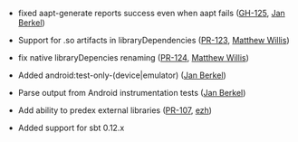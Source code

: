 * fixed aapt-generate reports success even when aapt fails ([GH-125][], [Jan Berkel][jberkel])

* Support for .so artifacts in libraryDependencies ([PR-123][], [Matthew Willis][appamatto])

* fix native libraryDepencies renaming ([PR-124][], [Matthew Willis][appamatto])

* Added android:test-only-(device|emulator) ([Jan Berkel][jberkel])

* Parse output from Android instrumentation tests ([Jan Berkel][jberkel])

* Add ability to predex external libraries ([PR-107][], [ezh][ezh])

* Added support for sbt 0.12.x

[jberkel]: https://github.com/jberkel
[appamatto]: https://github.com/appamatto
[ezh]: https://github.com/ezh
[PR-123]: https://github.com/jberkel/android-plugin/pull/123
[PR-124]: https://github.com/jberkel/android-plugin/pull/124
[GH-125]: https://github.com/jberkel/android-plugin/issues/125
[PR-107]: https://github.com/jberkel/android-plugin/pull/107
